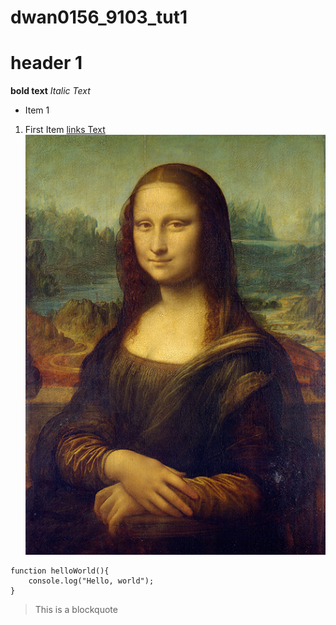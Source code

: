 # dwan0156_9103_tut1

# header 1
**bold text**
_Italic Text_
- Item 1
1. First Item
[links Text]()
![Mona Lisa image](readmeImages/image.png)
```
function helloWorld(){
    console.log("Hello, world");
}
```
>This is a blockquote